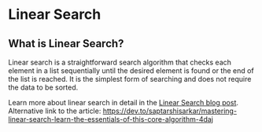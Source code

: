 # Linear Search

## What is Linear Search?

Linear search is a straightforward search algorithm that checks each element in a list sequentially until the desired element is found or the end of the list is reached. It is the simplest form of searching and does not require the data to be sorted.

Learn more about linear search in detail in the [Linear Search blog post](https://saptarshisarkar.hashnode.dev/mastering-linear-search).
Alternative link to the article: https://dev.to/saptarshisarkar/mastering-linear-search-learn-the-essentials-of-this-core-algorithm-4daj